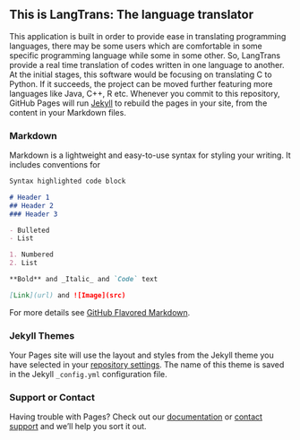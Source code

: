 ## This is LangTrans: The language translator

This application is built in order to provide ease in translating programming languages, there may be some users which are comfortable in some specific programming language while some in some other. So, LangTrans provide a real time translation of codes written in one language to another.
At the initial stages, this software would be focusing on translating C to Python. If it succeeds, the project can be moved further featuring more languages like Java, C++, R etc.
Whenever you commit to this repository, GitHub Pages will run [Jekyll](https://jekyllrb.com/) to rebuild the pages in your site, from the content in your Markdown files.

### Markdown

Markdown is a lightweight and easy-to-use syntax for styling your writing. It includes conventions for

```markdown
Syntax highlighted code block

# Header 1
## Header 2
### Header 3

- Bulleted
- List

1. Numbered
2. List

**Bold** and _Italic_ and `Code` text

[Link](url) and ![Image](src)
```

For more details see [GitHub Flavored Markdown](https://guides.github.com/features/mastering-markdown/).

### Jekyll Themes

Your Pages site will use the layout and styles from the Jekyll theme you have selected in your [repository settings](https://github.com/deepankchauhan/translator/settings). The name of this theme is saved in the Jekyll `_config.yml` configuration file.

### Support or Contact

Having trouble with Pages? Check out our [documentation](https://translang.com/getting-started) or [contact support](https://translang.com/contact) and we’ll help you sort it out.
